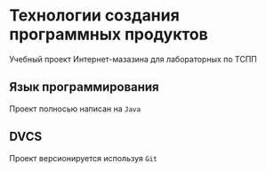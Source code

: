 # Технологии создания программных продуктов

Учебный проект Интернет-мазазина для лабораторных по ТСПП

## Язык программирования

 Проект полносью написан на ```Java```

## DVCS

 Проект версионируется используя ```Git```
